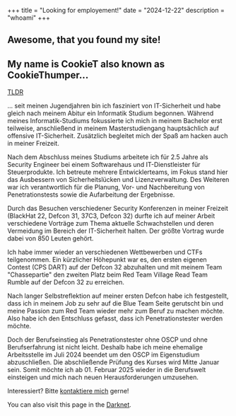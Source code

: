+++
title = "Looking for employement!"
date = "2024-12-22"
description = "whoami"
+++
## Awesome, that you found my site!
## My name is CookieT also known as CookieThumper...

[TLDR](/TLDR)

... seit meinen Jugendjahren bin ich fasziniert von IT-Sicherheit und habe gleich nach meinem Abitur ein Informatik Studium begonnen. Während meines Informatik-Studiums fokussierte ich mich in meinem Bachelor erst teilweise, anschließend in meinem Masterstudiengang hauptsächlich auf offensive IT-Sicherheit. Zusätzlich begleitet mich der Spaß am hacken auch in meiner Freizeit.

Nach dem Abschluss meines Studiums arbeitete ich für 2.5 Jahre als Security Engineer bei einem Softwarehaus und IT-Dienstleister für Steuerprodukte.
Ich betreute mehrere Entwicklerteams, im Fokus stand hier das Ausbessern von
Sicherheitslücken und Lizenzverwaltung.
Des Weiteren war ich verantwortlich für die Planung, Vor- und Nachbereitung von
Penetrationstests sowie die Aufarbeitung der Ergebnisse.

Durch das Besuchen verschiedener Security Konferenzen in meiner Freizeit (BlackHat 22, Defcon 31, 37C3, Defcon 32) durfte ich auf meiner Arbeit verschiedene Vorträge zum Thema aktuelle Schwachstellen und deren Vermeidung im Bereich der IT-Sicherheit halten. Der größte Vortrag wurde dabei von 850 Leuten gehört.

Ich habe immer wieder an verschiedenen Wettbewerben und CTFs teilgenommen. Ein kürzlicher Höhepunkt war es, den ersten eigenen Contest (CPS DART) auf der Defcon 32 abzuhalten und mit meinem Team "Chassepartie" den zweiten Platz beim Red Team Village Read Team Rumble auf der Defcon 32 zu erreichen.

Nach langer Selbstreflektion auf meiner ersten Defcon habe ich festgestellt, dass ich in meinem Job zu sehr auf die Blue Team Seite gerutscht bin und meine Passion zum Red Team wieder mehr zum Beruf zu machen möchte. Also habe ich den Entschluss gefasst, dass ich Penetrationstester werden möchte.

Doch der Berufseinstieg als Penetrationstester ohne OSCP und ohne Berufserfahrung ist nicht leicht. Deshalb habe ich meine ehemalige Arbeitsstelle im Juli 2024 beendet um den OSCP im Eigenstudium abzuschließen. Die abschließende Prüfung des Kurses wird Mitte Januar sein. Somit möchte ich ab 01. Februar 2025 wieder in die Berufswelt einsteigen und mich nach neuen Herausforderungen umzusehen.

Interessiert? Bitte [kontaktiere mich](/contact) gerne!

You can also visit this page in the [Darknet](http://cookietdohwq5inwylwdtqz3avwdqro56f5p7tbgbsmbxschezp57yqd.onion).